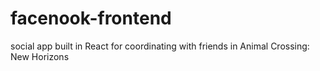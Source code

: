 # facenook-frontend
social app built in React for coordinating with friends in Animal Crossing: New Horizons

